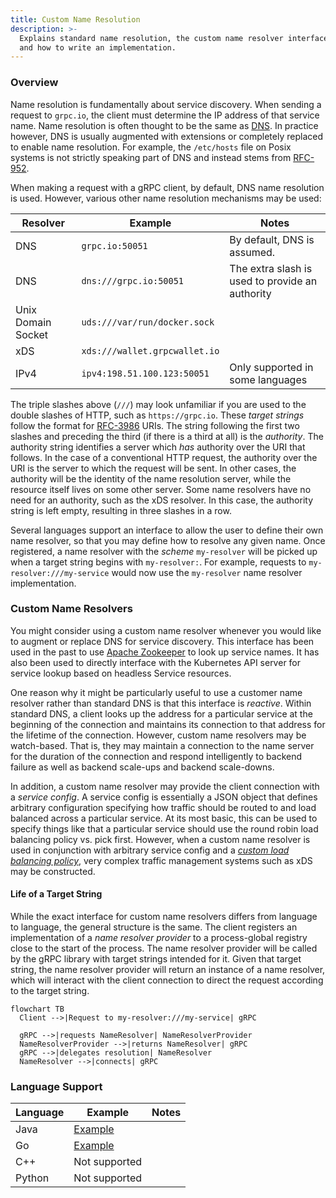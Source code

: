 ```yaml
---
title: Custom Name Resolution
description: >-
  Explains standard name resolution, the custom name resolver interface,
  and how to write an implementation.
---
```


### Overview

Name resolution is fundamentally about service discovery. When sending a request
to `grpc.io`, the client must determine the IP address of that service name.
Name resolution is often thought to be the same as
[DNS](https://www.ietf.org/rfc/rfc1035.txt). In practice however, DNS is usually
augmented with extensions or completely replaced to enable name resolution.  For
example, the `/etc/hosts` file on Posix systems is not strictly speaking part of
DNS and instead stems from
[RFC-952](https://datatracker.ietf.org/doc/html/rfc952).

When making a request with a gRPC client, by default, DNS name resolution is
used. However, various other name resolution mechanisms may be used:

|Resolver|Example|Notes|
|-|-|-|
|DNS|`grpc.io:50051`|By default, DNS is assumed.|
|DNS|`dns:///grpc.io:50051`|The extra slash is used to provide an authority|
|Unix Domain Socket|`uds:///var/run/docker.sock`|
|xDS|`xds:///wallet.grpcwallet.io`||
|IPv4|`ipv4:198.51.100.123:50051`|Only supported in some languages|

The triple slashes above (`///`) may look unfamiliar if you are used to the
double slashes of HTTP, such as `https://grpc.io`. These _target strings_ follow
the format for [RFC-3986](https://datatracker.ietf.org/doc/html/rfc3986) URIs.
The string following the first two slashes and preceding the third (if there is
a third at all) is the _authority_. The authority string identifies a server
which _has_ authority over the URI that follows. In the case of a conventional
HTTP request, the authority over the URI is the server to which the request will
be sent. In other cases, the authority will be the identity of the name
resolution server, while the resource itself lives on some other server. Some
name resolvers have no need for an authority, such as the xDS resolver. In this
case, the authority string is left empty, resulting in three slashes in a row.

Several languages support an interface to allow the user to define their own
name resolver, so that you may define how to resolve any given name. Once
registered, a name resolver with the _scheme_ `my-resolver` will be picked up
when a target string begins with `my-resolver:`. For example, requests to
`my-resolver:///my-service` would now use the `my-resolver` name resolver
implementation.

### Custom Name Resolvers

You might consider using a custom name resolver whenever you would like to
augment or replace DNS for service discovery. This interface has been used in
the past to use [Apache Zookeeper](https://zookeeper.apache.org/) to look up
service names.  It has also been used to directly interface with the Kubernetes
API server for service lookup based on headless Service resources.

One reason why it might be particularly useful to use a customer name resolver
rather than standard DNS is that this interface is _reactive_. Within standard
DNS, a client looks up the address for a particular service at the beginning of
the connection and maintains its connection to that address for the lifetime
of the connection. However, custom name resolvers may be watch-based. That is,
they may maintain a connection to the name server for the duration of the
connection and respond intelligently to backend failure as well as backend
scale-ups and backend scale-downs.

In addition, a custom name resolver may provide the client connection with a
_service config_. A service config is essentially a JSON object that defines
arbitrary configuration specifying how traffic should be routed to and load
balanced across a particular service. At its most basic, this can be used to
specify things like that a particular service should use the round robin load
balancing policy vs. pick first. However, when a custom name resolver is used
in conjunction with arbitrary service config and a [_custom load balancing
policy_](/docs/guides/custom-load-balancing), very complex traffic management systems
such as xDS may be constructed.

#### Life of a Target String

While the exact interface for custom name resolvers differs from language to
language, the general structure is the same. The client registers an
implementation of a _name resolver provider_ to a process-global registry close
to the start of the process. The name resolver provider will be called by the
gRPC library with target strings intended for it. Given that target string, the
name resolver provider will return an instance of a name resolver, which will
interact with the client connection to direct the request according to the
target string.

```mermaid
flowchart TB
  Client -->|Request to my-resolver:///my-service| gRPC

  gRPC -->|requests NameResolver| NameResolverProvider
  NameResolverProvider -->|returns NameResolver| gRPC
  gRPC -->|delegates resolution| NameResolver
  NameResolver -->|connects| gRPC
```

### Language Support

| Language | Example        | Notes                            |
|----------|----------------|----------------------------------|
| Java     |[Example](https://github.com/grpc/grpc-java/tree/master/examples/src/main/java/io/grpc/examples/nameresolve)||
| Go       |[Example](https://github.com/grpc/grpc-go/tree/master/examples/features/name_resolving)||
| C++      | Not supported||
| Python |Not supported||
